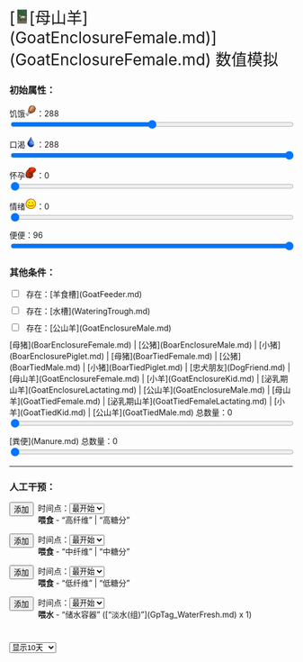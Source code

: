 <div style="font-size:2em">[<div style="width:25px;display:inline-block;text-align:center"><img decoding="async" src="Sprite/GoatFemaleEnclosure.png" href="a.md" style="max-width:25px;max-height:25px;"></div>[母山羊](GoatEnclosureFemale.md)](GoatEnclosureFemale.md) 数值模拟</div>  
<div class="row"><div class="col-md-6"><h3>初始属性：</h3><div style="display:block;margin-top:10px;"><label for="customRange3" class="form-label">饥饿<div style="width:20px;display:inline-block;text-align:center"><img decoding="async" src="Sprite/Hunger.png" href="a.md" style="max-width:20px;max-height:20px;"></div>：</label><label id="value_Spoilage" for="input_Spoilage" class="form-label">288</label></div><input id="input_Spoilage" type="range" class="form-range" style="width:100%" min="0" max="576" value="288" step="1" onchange="updatePropSimulator()" ><br><div style="display:block;margin-top:10px;"><label for="customRange3" class="form-label">口渴<div style="width:20px;display:inline-block;text-align:center"><img decoding="async" src="Sprite/Thirst.png" href="a.md" style="max-width:20px;max-height:20px;"></div>：</label><label id="value_Usage" for="input_Usage" class="form-label">288</label></div><input id="input_Usage" type="range" class="form-range" style="width:100%" min="0" max="288" value="288" step="1" onchange="updatePropSimulator()" ><br><div style="display:block;margin-top:10px;"><label for="customRange3" class="form-label">怀孕<div style="width:20px;display:inline-block;text-align:center"><img decoding="async" src="Sprite/Pregnancy.png" href="a.md" style="max-width:20px;max-height:20px;"></div>：</label><label id="value_Fuel" for="input_Fuel" class="form-label">0</label></div><input id="input_Fuel" type="range" class="form-range" style="width:100%" min="0" max="1344" value="0" step="1" onchange="updatePropSimulator()" ><br><div style="display:block;margin-top:10px;"><label for="customRange3" class="form-label">情绪<div style="width:20px;display:inline-block;text-align:center"><img decoding="async" src="Sprite/Content.png" href="a.md" style="max-width:20px;max-height:20px;"></div>：</label><label id="value_Progress" for="input_Progress" class="form-label">0</label></div><input id="input_Progress" type="range" class="form-range" style="width:100%" min="0" max="1000" value="0" step="1" onchange="updatePropSimulator()" ><br><div style="display:block;margin-top:10px;"><label for="customRange3" class="form-label">便便：</label><label id="value_Special4" for="input_Special4" class="form-label">96</label></div><input id="input_Special4" type="range" class="form-range" style="width:100%" min="0" max="96" value="96" step="1" onchange="updatePropSimulator()" ><br></div><div class="col-md-6"><h3>其他条件：</h3><div class="form-check" style="margin-top:10px;"><input class="form-check-input" type="checkbox"  onchange="updatePropSimulator()" value="" id="input_GoatFeeder"><label class="form-check-label" style="margin-left:10px" for="input_GoatFeeder">存在：[羊食槽](GoatFeeder.md)</label></div><div class="form-check" style="margin-top:10px;"><input class="form-check-input" type="checkbox"  onchange="updatePropSimulator()" value="" id="input_WateringTrough"><label class="form-check-label" style="margin-left:10px" for="input_WateringTrough">存在：[水槽](WateringTrough.md)</label></div><div class="form-check" style="margin-top:10px;"><input class="form-check-input" type="checkbox"  onchange="updatePropSimulator()" value="" id="input_GoatEnclosureMale"><label class="form-check-label" style="margin-left:10px" for="input_GoatEnclosureMale">存在：[公山羊](GoatEnclosureMale.md)</label></div><div style="display:block;margin-top:10px;"><label for="customRange3" class="form-label">[母猪](BoarEnclosureFemale.md) | [公猪](BoarEnclosureMale.md) | [小猪](BoarEnclosurePiglet.md) | [母猪](BoarTiedFemale.md) | [公猪](BoarTiedMale.md) | [小猪](BoarTiedPiglet.md) | [忠犬朋友](DogFriend.md) | [母山羊](GoatEnclosureFemale.md) | [小羊](GoatEnclosureKid.md) | [泌乳期山羊](GoatEnclosureLactating.md) | [公山羊](GoatEnclosureMale.md) | [母山羊](GoatTiedFemale.md) | [泌乳期山羊](GoatTiedFemaleLactating.md) | [小羊](GoatTiedKid.md) | [公山羊](GoatTiedMale.md) 总数量：</label><label id="value_tag_LargeAnimal" for="input_tag_LargeAnimal" class="form-label">0</label></div><input id="input_tag_LargeAnimal" type="range" class="form-range" style="width:100%" min="1" max="50" value="0" step="1" onchange="updatePropSimulator()" ><br><div style="display:block;margin-top:10px;"><label for="customRange3" class="form-label">[粪便](Manure.md) 总数量：</label><label id="value_Manure" for="input_Manure" class="form-label">0</label></div><input id="input_Manure" type="range" class="form-range" style="width:100%" min="0" max="50" value="0" step="1" onchange="updatePropSimulator()" ><br></div></div><hr><div class="row"><div class="col-md-6"><h3>人工干预：</h3><div style="margin-bottom:15px;"><div class="col" style="float:left;margin-right:8px;"><button type="button" class="btn btn-info" onclick="addInjectIndex(0)">添加</button></div><div class="col">时间点：<select id="ps_inject_0" class="form-select"><option selected value="0">最开始</option></select><div><b>喂食</b> - “高纤维” | “高糖分”</div></div></div><div style="margin-bottom:15px;"><div class="col" style="float:left;margin-right:8px;"><button type="button" class="btn btn-info" onclick="addInjectIndex(1)">添加</button></div><div class="col">时间点：<select id="ps_inject_1" class="form-select"><option selected value="0">最开始</option></select><div><b>喂食</b> - “中纤维” | “中糖分”</div></div></div><div style="margin-bottom:15px;"><div class="col" style="float:left;margin-right:8px;"><button type="button" class="btn btn-info" onclick="addInjectIndex(2)">添加</button></div><div class="col">时间点：<select id="ps_inject_2" class="form-select"><option selected value="0">最开始</option></select><div><b>喂食</b> - “低纤维” | “低糖分”</div></div></div><div style="margin-bottom:15px;"><div class="col" style="float:left;margin-right:8px;"><button type="button" class="btn btn-info" onclick="addInjectIndex(3)">添加</button></div><div class="col">时间点：<select id="ps_inject_3" class="form-select"><option selected value="0">最开始</option></select><div><b>喂水</b> - “储水容器” ([“淡水(组)”](GpTag_WaterFresh.md) x 1)</div></div></div></div><div class="col-md-6"><div id="injectContainer"></div></div></div><div class="col" style="margin-top:40px;"><div><div><select id="ps_timespan" onchange="updatePropSimulator()" style="float:left;" class="form-select">
        <option value="8h">显示8小时</option>
        <option value="1d">显示1天</option>
        <option selected value="10d">显示10天</option>
        <option value="30d">显示30天</option>
        <option value="60d">显示60天</option>
        </select><div></div><canvas id="myChart"></canvas></div>  
<script>var propSimulatorData={"args":[{"key":"Spoilage","name":"饥饿<div style=\"width:20px;display:inline-block;text-align:center\"><img decoding=\"async\" src=\"Sprite/Hunger.png\" href=\"a.md\" style=\"max-width:20px;max-height:20px;\"></div>","min":0,"max":576,"defaultValue":288,"active":true,"change":-1,"endOnMin":true,"endOnMax":false,"show":true},{"key":"Usage","name":"口渴<div style=\"width:20px;display:inline-block;text-align:center\"><img decoding=\"async\" src=\"Sprite/Thirst.png\" href=\"a.md\" style=\"max-width:20px;max-height:20px;\"></div>","min":0,"max":288,"defaultValue":288,"active":true,"change":-1,"endOnMin":true,"endOnMax":false,"show":true},{"key":"Fuel","name":"怀孕<div style=\"width:20px;display:inline-block;text-align:center\"><img decoding=\"async\" src=\"Sprite/Pregnancy.png\" href=\"a.md\" style=\"max-width:20px;max-height:20px;\"></div>","min":0,"max":1344,"defaultValue":0,"active":true,"change":-1,"endOnMin":false,"endOnMax":true,"show":true},{"key":"Progress","name":"情绪<div style=\"width:20px;display:inline-block;text-align:center\"><img decoding=\"async\" src=\"Sprite/Content.png\" href=\"a.md\" style=\"max-width:20px;max-height:20px;\"></div>","min":0,"max":1000,"defaultValue":0,"active":true,"change":-4,"endOnMin":false,"endOnMax":false,"show":true},{"key":"Special4","name":"便便","min":0,"max":96,"defaultValue":96,"active":true,"change":-1,"endOnMin":false,"endOnMax":false,"show":true},{"key":"GoatFeeder","name":"存在：[羊食槽](GoatFeeder.md)","min":0,"max":1,"defaultValue":0},{"key":"WateringTrough","name":"存在：[水槽](WateringTrough.md)","min":0,"max":1,"defaultValue":0},{"key":"GoatEnclosureMale","name":"存在：[公山羊](GoatEnclosureMale.md)","min":0,"max":1,"defaultValue":0},{"key":"tag_LargeAnimal","name":"[母猪](BoarEnclosureFemale.md) | [公猪](BoarEnclosureMale.md) | [小猪](BoarEnclosurePiglet.md) | [母猪](BoarTiedFemale.md) | [公猪](BoarTiedMale.md) | [小猪](BoarTiedPiglet.md) | [忠犬朋友](DogFriend.md) | [母山羊](GoatEnclosureFemale.md) | [小羊](GoatEnclosureKid.md) | [泌乳期山羊](GoatEnclosureLactating.md) | [公山羊](GoatEnclosureMale.md) | [母山羊](GoatTiedFemale.md) | [泌乳期山羊](GoatTiedFemaleLactating.md) | [小羊](GoatTiedKid.md) | [公山羊](GoatTiedMale.md) 总数量","min":1,"max":50,"defaultValue":0},{"key":"Manure","name":"[粪便](Manure.md) 总数量","min":0,"max":50,"defaultValue":0}],"controls":[{"cond":[],"change":[{"key":"Spoilage","value":-1}]},{"cond":[],"change":[{"key":"Usage","value":-1}]},{"cond":[],"change":[{"key":"Fuel","value":-1}]},{"cond":[],"change":[{"key":"Progress","value":-4}]},{"cond":[],"change":[{"key":"Special4","value":-1}]},{"cond":[{"key":"GoatFeeder","title":"存在：[羊食槽](GoatFeeder.md)","range":[1,1],"isStack":false}],"change":[{"key":"Spoilage","value":2}]},{"cond":[{"key":"WateringTrough","title":"存在：[水槽](WateringTrough.md)","range":[1,1],"isStack":false}],"change":[{"key":"Usage","value":2}]},{"cond":[{"key":"Spoilage","title":"饥饿<div style=\"width:20px;display:inline-block;text-align:center\"><img decoding=\"async\" src=\"Sprite/Hunger.png\" href=\"a.md\" style=\"max-width:20px;max-height:20px;\"></div>","range":[288,576]},{"key":"Usage","title":"口渴<div style=\"width:20px;display:inline-block;text-align:center\"><img decoding=\"async\" src=\"Sprite/Thirst.png\" href=\"a.md\" style=\"max-width:20px;max-height:20px;\"></div>","range":[144,288]}],"change":[{"key":"Progress","value":10}]},{"cond":[{"key":"Fuel","title":"怀孕<div style=\"width:20px;display:inline-block;text-align:center\"><img decoding=\"async\" src=\"Sprite/Pregnancy.png\" href=\"a.md\" style=\"max-width:20px;max-height:20px;\"></div>","range":[193,1344]}],"change":[{"key":"Fuel","value":2}]},{"cond":[{"key":"Fuel","title":"怀孕<div style=\"width:20px;display:inline-block;text-align:center\"><img decoding=\"async\" src=\"Sprite/Pregnancy.png\" href=\"a.md\" style=\"max-width:20px;max-height:20px;\"></div>","range":[0,192]},{"key":"GoatEnclosureMale","title":"存在：[公山羊](GoatEnclosureMale.md)","range":[1,1],"isStack":false}],"change":[{"key":"Fuel","value":2}]},{"cond":[{"key":"Fuel","title":"怀孕<div style=\"width:20px;display:inline-block;text-align:center\"><img decoding=\"async\" src=\"Sprite/Pregnancy.png\" href=\"a.md\" style=\"max-width:20px;max-height:20px;\"></div>","range":[1,1536]},{"key":"tag_LargeAnimal","title":"[母猪](BoarEnclosureFemale.md) | [公猪](BoarEnclosureMale.md) | [小猪](BoarEnclosurePiglet.md) | [母猪](BoarTiedFemale.md) | [公猪](BoarTiedMale.md) | [小猪](BoarTiedPiglet.md) | [忠犬朋友](DogFriend.md) | [母山羊](GoatEnclosureFemale.md) | [小羊](GoatEnclosureKid.md) | [泌乳期山羊](GoatEnclosureLactating.md) | [公山羊](GoatEnclosureMale.md) | [母山羊](GoatTiedFemale.md) | [泌乳期山羊](GoatTiedFemaleLactating.md) | [小羊](GoatTiedKid.md) | [公山羊](GoatTiedMale.md) 总数量","range":[1,50],"isStack":true}],"change":[{"key":"Progress","value":-0.66}]},{"cond":[{"key":"Manure","title":"[粪便](Manure.md) 总数量","range":[1,50],"isStack":true}],"change":[{"key":"Progress","value":-0.01}]},{"cond":[],"change":[]}],"actions":[{"name":"<b>喂食</b> - “高纤维” | “高糖分”","change":[{"key":"Spoilage","value":384}]},{"name":"<b>喂食</b> - “中纤维” | “中糖分”","change":[{"key":"Spoilage","value":192}]},{"name":"<b>喂食</b> - “低纤维” | “低糖分”","change":[{"key":"Spoilage","value":48}]},{"name":"<b>喂水</b> - “储水容器” ([“淡水(组)”](GpTag_WaterFresh.md) x 1)","change":[{"key":"Usage","value":48}]}]};updatePropSimulator();</script>  


<script>document.title="母山羊 数值模拟 - 卡牌生存百科 Card Survival Wiki";</script>